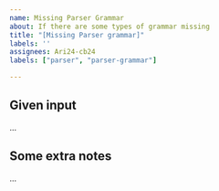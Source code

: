 ```yaml
---
name: Missing Parser Grammar
about: If there are some types of grammar missing
title: "[Missing Parser grammar]"
labels: ''
assignees: Ari24-cb24
labels: ["parser", "parser-grammar"]

---
```


## Given input

...


## Some extra notes

...
